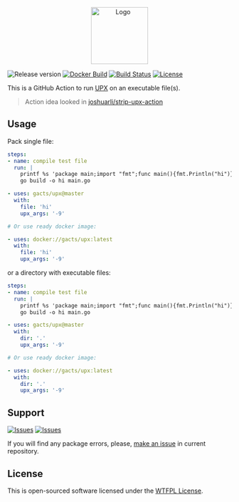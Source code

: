 <p align="center">
  <img src="https://avatars0.githubusercontent.com/u/44036562?s=200&v=4" alt="Logo" width="128" />
</p>

![Release version][badge_release_version]
[![Docker Build][badge_docker_build]][link_docker_hub]
[![Build Status][badge_build]][link_build]
[![License][badge_license]][link_license]

This is a GitHub Action to run [UPX][link_upx] on an executable file(s).

> Action idea looked in [joshuarli/strip-upx-action](https://github.com/joshuarli/strip-upx-action)

## Usage

Pack single file:

```yaml
steps:
- name: compile test file
  run: |
    printf %s 'package main;import "fmt";func main(){fmt.Println("hi")}' > main.go
    go build -o hi main.go

- uses: gacts/upx@master
  with:
    file: 'hi'
    upx_args: '-9'

# Or use ready docker image:

- uses: docker://gacts/upx:latest
  with:
    file: 'hi'
    upx_args: '-9'
```

or a directory with executable files:

```yaml
steps:
- name: compile test file
  run: |
    printf %s 'package main;import "fmt";func main(){fmt.Println("hi")}' > main.go
    go build -o hi main.go

- uses: gacts/upx@master
  with:
    dir: '.'
    upx_args: '-9'

# Or use ready docker image:

- uses: docker://gacts/upx:latest
  with:
    dir: '.'
    upx_args: '-9'
```

## Support

[![Issues][badge_issues]][link_issues]
[![Issues][badge_pulls]][link_pulls]

If you will find any package errors, please, [make an issue][link_create_issue] in current repository.

## License

This is open-sourced software licensed under the [WTFPL License][link_license].

[badge_build]:https://github.com/gacts/upx/workflows/Test%20action/badge.svg
[badge_docker_build]:https://img.shields.io/docker/cloud/build/gacts/upx.svg?maxAge=30
[badge_release_version]:https://img.shields.io/github/release/gacts/upx.svg?maxAge=30
[badge_license]:https://img.shields.io/github/license/gacts/upx.svg?longCache=true
[badge_issues]:https://img.shields.io/github/issues/gacts/upx.svg?maxAge=45
[badge_pulls]:https://img.shields.io/github/issues-pr/gacts/upx.svg?maxAge=45

[link_build]:https://github.com/gacts/upx/actions
[link_license]:https://github.com/gacts/upx/blob/master/LICENSE
[link_issues]:https://github.com/gacts/upx/issues
[link_create_issue]:https://github.com/gacts/upx/issues/new
[link_pulls]:https://github.com/gacts/upx/pulls
[link_docker_hub]:https://hub.docker.com/r/gacts/upx

[link_upx]:https://github.com/upx/upx
